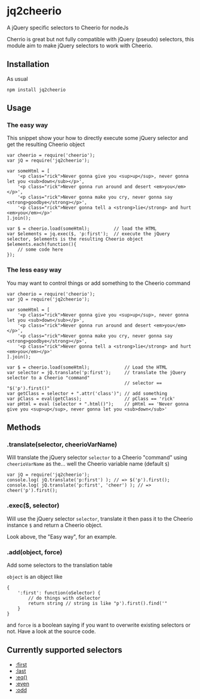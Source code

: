 jq2cheerio
==========

A jQuery specific selectors to Cheerio for nodeJs

Cherrio is great but not fully compatible with jQuery (pseudo) selectors, this module aim to make jQuery selectors to work with Cheerio.

## Installation

As usual 

```
npm install jq2cheerio
```

## Usage

### The easy way

This snippet show your how to directly execute some jQuery selector and get the resulting Cheerio object

```
var cheerio = require('cheerio');
var jQ = require('jq2cheerio');

var someHtml = [
	'<p class="rick">Never gonna give you <sup>up</sup>, never gonna let you <sub>down</sub></p>',
	'<p class="rick">Never gonna run around and desert <em>you</em></p>',
	'<p class="rick">Never gonna make you cry, never gonna say <strong>goodbye</strong></p>',
	'<p class="rick">Never gonna tell a <strong>lie</strong> and hurt <em>you</em></p>'
].join();

var $ = cheerio.load(someHtml); 		// load the HTML
var $elements = jq.exec($, 'p:first');	// execute the jQuery selector, $elements is the resulting Cheerio object
$elements.each(function(){
	// some code here
});
```

### The less easy way

You may want to control things or add something to the Cheerio command

```
var cheerio = require('cheerio');
var jQ = require('jq2cheerio');

var someHtml = [
	'<p class="rick">Never gonna give you <sup>up</sup>, never gonna let you <sub>down</sub></p>',
	'<p class="rick">Never gonna run around and desert <em>you</em></p>',
	'<p class="rick">Never gonna make you cry, never gonna say <strong>goodbye</strong></p>',
	'<p class="rick">Never gonna tell a <strong>lie</strong> and hurt <em>you</em></p>'
].join();

var $ = cheerio.load(someHtml);				// Load the HTML
var selector = jQ.translate('p:first');		// translate the jQuery selector to a Cheerio "command"
											// selector == "$('p').first()"
var getClass = selector + ".attr('class')";	// add something
var pClass = eval(getClass);				// pClass == 'rick'
var pHtml = eval (selector + ".html()");	// pHtml == 'Never gonna give you <sup>up</sup>, never gonna let you <sub>down</sub>'
```

## Methods

### .translate(selector, cheerioVarName)

Will translate the jQuery selector `selector` to a Cheerio "command" using `cheerioVarName` as the… well the Cheerio variable name (default `$`)

```
var jQ = require('jq2cheerio');
console.log( jQ.translate('p:first') ); // => $('p').first();
console.log( jQ.translate('p:first', 'cheer') ); // => cheer('p').first();

```

### .exec($, selector)

Will use the jQuery selector `selector`, translate it then pass it to the Cheerio instance `$` and return a Cheerio object.

Look above, the "Easy way", for an example.

### .add(object, force)

Add some selectors to the translation table

`object` is an object like 

```
{
	':first': function(oSelector) {
		// do things with oSelector
		return string // string is like "p').first().find('"
	}
}
```

and `force` is a boolean saying if you want to overwrite existing selectors or not.
Have a look at the source code.

## Currently supported selectors

- [:first](http://api.jquery.com/first-selector/)
- [:last](http://api.jquery.com/last-selector/)
- [:eq()](http://api.jquery.com/eq-selector/)
- [:even](http://api.jquery.com/even-selector/)
- [:odd](http://api.jquery.com/odd-selector/)